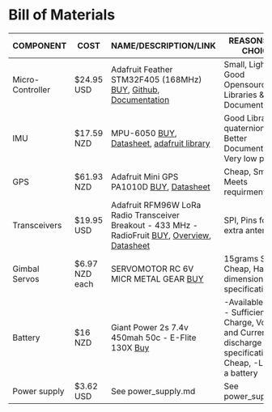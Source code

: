 # Bill of Materials

COMPONENT        | COST           | NAME/DESCRIPTION/LINK       | REASONS FOR CHOICE
---------------- | -------------- | ----------------------------|-
Micro-Controller | $24.95 USD     | Adafruit Feather STM32F405 (168MHz) [BUY](https://www.adafruit.com/product/4382), [Github](https://github.com/adafruit/Adafruit-Feather-STM32F405-Express-PCB), [Documentation](https://www.digikey.co.nz/en/videos/a/adafruit/programming-the-adafruit-feather-stm32f405-express-with-stm32cubeide-maker-io)| Small, Light, Good Opensource Libraries & Good Documentation
IMU              | $17.59 NZD     | MPU-6050 [BUY](https://www.digikey.co.nz/products/en?keywords=1528-3886-ND), [Datasheet](https://invensense.tdk.com/wp-content/uploads/2015/02/MPU-6000-Datasheet1.pdf), [adafruit library](https://github.com/adafruit/Adafruit_MPU6050) | Good Libraries, quaternions, Better Documentation, Very low price
GPS              | $61.93 NZD     | Adafruit Mini GPS PA1010D [BUY](https://www.digikey.co.nz/products/en?keywords=PA1010D), [Datasheet](https://cdn.taoglas.com/datasheets/GP.1575.25.4.A.02.pdf)                                                                                                                                                                                                                                                                                               | Cheap, Small and Meets requirments
Transceivers     | $19.95 USD     | Adafruit RFM96W LoRa Radio Transceiver Breakout - 433 MHz - RadioFruit [BUY](https://www.adafruit.com/product/3073), [Overview](https://learn.adafruit.com/adafruit-rfm69hcw-and-rfm96-rfm95-rfm98-lora-packet-padio-breakouts?fbclid=IwAR35VbMkCNa8vlXsCGSQ_aMt7WncGXr0NET0dsGQH1ARlQAluhj9rdhM1OQ), [Datasheet](https://cdn-learn.adafruit.com/downloads/pdf/adafruit-rfm69hcw-and-rfm96-rfm95-rfm98-lora-packet-padio-breakouts.pdf?timestamp=1592280787) | SPI, Pins for extra antenna
Gimbal Servos    | $6.97 NZD each | SERVOMOTOR RC 6V MICR METAL GEAR [BUY](https://www.digikey.com/product-detail/en/dfrobot/SER0011/1738-1232-ND/7087129?fbclid=IwAR3tHvFKb_L4hPvRHZ3XCM0uWsSMUwFsVYjAItaNuxh1T_yVfbpZaJRjYQQ)| 15grams Small, Cheap, Has dimension specifications
Battery          | $16 NZD        | Giant Power 2s 7.4v 450mah 50c - E-Flite 130X [Buy](https://www.mrpositive.co.nz/giant-power-2s-7-4v-450mah-50c-e-flite-130x/)| -Available in NZ, - Sufficient Charge, Voltage and Current discharge specifications, - Cheap, -Light for a battery
Power supply     | $3.62 USD      | See power_supply.md  | See power_supply.md
